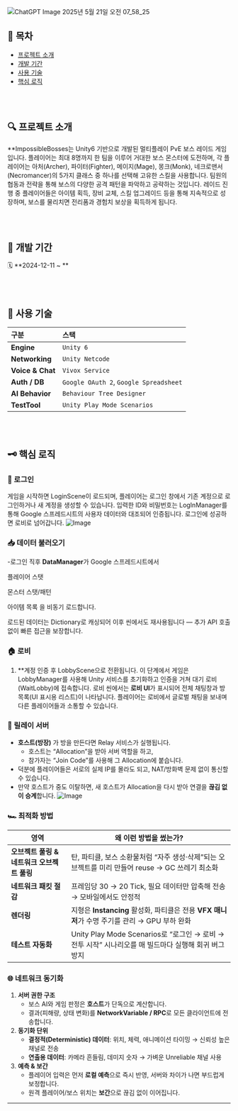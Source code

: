 ![ChatGPT Image 2025년 5월 21일 오전 07_58_25](https://github.com/user-attachments/assets/78780fee-a54d-4b52-90dc-0bca75f68ba7)
## 📘 목차
- [프로젝트 소개](#프로젝트-소개)
- [개발 기간](#개발-기간)
- [사용 기술](#사용-기술)
- [핵심 로직](#핵심-로직)


<br/>
<br/>

## 🔍 프로젝트 소개
**ImpossibleBosses는 Unity6 기반으로 개발된 멀티플레이 PvE 보스 레이드 게임입니다. 플레이어는 최대 8명까지 한 팀을 이루어 거대한 보스 몬스터에 도전하며, 각 플레이어는 아처(Archer), 파이터(Fighter), 메이지(Mage), 몽크(Monk), 네크로맨서(Necromancer)의 5가지 클래스 중 하나를 선택해 고유한 스킬을 사용합니다. 
팀원의 협동과 전략을 통해 보스의 다양한 공격 패턴을 파악하고 공략하는 것입니다. 레이드 진행 중 플레이어들은 아이템 획득, 장비 교체, 스킬 업그레이드 등을 통해 지속적으로 성장하며, 보스를 물리치면 전리품과 경험치 보상을 획득하게 됩니다. 


<br/>
<br/>


## 📆 개발 기간
🗓 **2024-12-11 ~ **


<br/>
<br/>

## 🔧 사용 기술
| 구분 | 스택 |
|:--|:--|
| **Engine** | `Unity 6` |
| **Networking** | `Unity Netcode` |
| **Voice & Chat** | `Vivox Service` |
| **Auth / DB** | `Google OAuth 2`, `Google Spreadsheet` |
| **AI Behavior** | `Behaviour Tree Designer` |
| **TestTool** | `Unity Play Mode Scenarios` |


<br/>
<br/>

## 🗝 핵심 로직

### 🔐 로그인
게임을 시작하면 LoginScene이 로드되며, 
플레이어는 로그인 창에서 기존 계정으로 로그인하거나 새 계정을 생성할 수 있습니다. 
입력한 ID와 비밀번호는 LogInManager를 통해 Google 스프레드시트의 사용자 데이터와 대조되어 인증됩니다. 
로그인에 성공하면 로비로 넘어갑니다.
![Image](https://github.com/user-attachments/assets/acc72412-c500-49c4-8d64-7f26c8e4a62e)


### 📥 데이터 불러오기
-로그인 직후 **DataManager**가 Google 스프레드시트에서

플레이어 스탯

몬스터 스탯/패턴

아이템 목록
을 비동기 로드합니다.

로드된 데이터는 Dictionary로 캐싱되어 이후 씬에서도 재사용됩니다 ― 추가 API 호출 없이 빠른 접근을 보장합니다.


### 🏠 로비
1. **계정 인증 후 LobbyScene으로 전환됩니다.
이 단계에서 게임은 LobbyManager를 사용해
Unity 서비스를 초기화하고 인증을 거쳐 대기 로비(WaitLobby)에 접속합니다.
로비 씬에서는 **로비 UI**가 표시되어 전체 채팅창과 방 목록(UI 표시용 리스트)이 나타납니다. 플레이어는 로비에서 글로벌 채팅을 보내며 다른 플레이어들과 소통할 수 있습니다. 


### 🔗 릴레이 서버
- **호스트(방장)** 가 방을 만든다면 Relay 서비스가 실행됩니다.  
  - 호스트는 “Allocation”을 받아 서버 역할을 하고,  
  - 참가자는 “Join Code”를 사용해 그 Allocation에 붙습니다.  
- 덕분에 플레이어들은 서로의 실제 IP를 몰라도 되고, NAT/방화벽 문제 없이 통신할 수 있습니다.  
- 만약 호스트가 중도 이탈하면, 새 호스트가 Allocation을 다시 받아 연결을 **끊김 없이 승계**합니다.
![Image](https://github.com/user-attachments/assets/24e4cb53-1ba9-4500-9ddb-59168fc3628e)



### 🏎️ 최적화 방법
| 영역 | 왜 이런 방법을 썼는가? |
|------|-----------------------|
| **오브젝트 풀링 & 네트워크 오브젝트 풀링** | 탄, 파티클, 보스 소환물처럼 “자주 생성·삭제”되는 오브젝트를 미리 만들어 reuse → GC 쓰레기 최소화 |
| **네트워크 패킷 절감** | 프레임당 30 → 20 Tick, 필요 데이터만 압축해 전송 → 모바일에서도 안정적 |
| **렌더링** | 지형은 **Instancing** 활성화, 파티클은 전용 **VFX 매니저**가 수명 주기를 관리 → GPU 부하 완화 |
| **테스트 자동화** | Unity Play Mode Scenarios로 “로그인 → 로비 → 전투 시작” 시나리오를 매 빌드마다 실행해 회귀 버그 방지 |



### 🌐 네트워크 동기화
1. **서버 권한 구조**  
   - 보스 AI와 게임 판정은 **호스트**가 단독으로 계산합니다.  
   - 결과(피해량, 상태 변화)를 **NetworkVariable / RPC**로 모든 클라이언트에 전송합니다.
2. **동기화 단위**  
   - **결정적(Deterministic) 데이터**: 위치, 체력, 애니메이션 타이밍 → 신뢰성 높은 채널로 전송  
   - **연출용 데이터**: 카메라 흔들림, 데미지 숫자 → 가벼운 Unreliable 채널 사용
3. **예측 & 보간**  
   - 플레이어 입력은 먼저 **로컬 예측**으로 즉시 반영, 서버와 차이가 나면 부드럽게 보정합니다.  
   - 원격 플레이어/보스 위치는 **보간**으로 끊김 없이 이어집니다.

---

